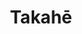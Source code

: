 ---
git: https://github.com/jointakahe/takahe
logohandle: jointakahe
sort: takahe
title: Takahē
website: https://jointakahe.org/
wikipedia: https://en.wikipedia.org/wiki/Takah%C4%93%3Eflightless
---